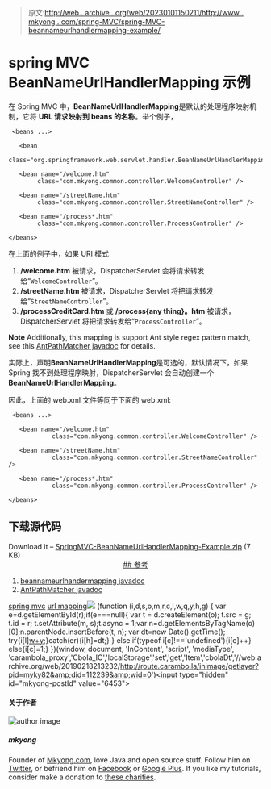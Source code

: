 > 原文:[http://web . archive . org/web/20230101150211/http://www . mkyong . com/spring-MVC/spring-MVC-beannameurlhandlermapping-example/](http://web.archive.org/web/20230101150211/http://www.mkyong.com/spring-mvc/spring-mvc-beannameurlhandlermapping-example/)

# spring MVC BeanNameUrlHandlerMapping 示例

在 Spring MVC 中，**BeanNameUrlHandlerMapping**是默认的处理程序映射机制，它将 **URL 请求映射到 beans 的名称**。举个例子，

```
 <beans ...>

   <bean 
	class="org.springframework.web.servlet.handler.BeanNameUrlHandlerMapping"/>

   <bean name="/welcome.htm" 
        class="com.mkyong.common.controller.WelcomeController" />

   <bean name="/streetName.htm" 
        class="com.mkyong.common.controller.StreetNameController" />

   <bean name="/process*.htm" 
        class="com.mkyong.common.controller.ProcessController" />

</beans> 
```

在上面的例子中，如果 URI 模式

1.  **/welcome.htm** 被请求，DispatcherServlet 会将请求转发给“`WelcomeController`”。
2.  **/streetName.htm** 被请求，DispatcherServlet 将把请求转发给“`StreetNameController`”。
3.  **/processCreditCard.htm** 或 **/process{any thing}。htm** 被请求，DispatcherServlet 将把请求转发给“`ProcessController`”。

**Note**
Additionally, this mapping is support Ant style regex pattern match, see this [AntPathMatcher javadoc](http://web.archive.org/web/20190218213232/http://static.springsource.org/spring/docs/2.5.x/api/org/springframework/util/AntPathMatcher.html) for details.

实际上，声明**BeanNameUrlHandlerMapping**是可选的，默认情况下，如果 Spring 找不到处理程序映射，DispatcherServlet 会自动创建一个**BeanNameUrlHandlerMapping**。

因此，上面的 web.xml 文件等同于下面的 web.xml:

```
 <beans ...>

   <bean name="/welcome.htm" 
            class="com.mkyong.common.controller.WelcomeController" />

   <bean name="/streetName.htm" 
            class="com.mkyong.common.controller.StreetNameController" />

   <bean name="/process*.htm" 
            class="com.mkyong.common.controller.ProcessController" />

</beans> 
```

## 下载源代码

Download it – [SpringMVC-BeanNameUrlHandlerMapping-Example.zip](http://web.archive.org/web/20190218213232/http://www.mkyong.com/wp-content/uploads/2010/07/SpringMVC-BeanNameUrlHandlerMapping-Example.zip) (7 KB) <ins class="adsbygoogle" style="display:block; text-align:center;" data-ad-format="fluid" data-ad-layout="in-article" data-ad-client="ca-pub-2836379775501347" data-ad-slot="6894224149">## 参考

1.  [beannameurlhandermapping javadoc](http://web.archive.org/web/20190218213232/http://static.springsource.org/spring/docs/2.5.x/api/org/springframework/web/servlet/handler/BeanNameUrlHandlerMapping.html)
2.  [AntPathMatcher javadoc](http://web.archive.org/web/20190218213232/http://static.springsource.org/spring/docs/2.5.x/api/org/springframework/util/AntPathMatcher.html)

[spring mvc](http://web.archive.org/web/20190218213232/http://www.mkyong.com/tag/spring-mvc/) [url mapping](http://web.archive.org/web/20190218213232/http://www.mkyong.com/tag/url-mapping/)</ins>![](../Images/228777669241ce869d5fb68af6a26cce.png) (function (i,d,s,o,m,r,c,l,w,q,y,h,g) { var e=d.getElementById(r);if(e===null){ var t = d.createElement(o); t.src = g; t.id = r; t.setAttribute(m, s);t.async = 1;var n=d.getElementsByTagName(o)[0];n.parentNode.insertBefore(t, n); var dt=new Date().getTime(); try{i[l][w+y](h,i[l][q+y](h)+'&amp;'+dt);}catch(er){i[h]=dt;} } else if(typeof i[c]!=='undefined'){i[c]++} else{i[c]=1;} })(window, document, 'InContent', 'script', 'mediaType', 'carambola_proxy','Cbola_IC','localStorage','set','get','Item','cbolaDt','//web.archive.org/web/20190218213232/http://route.carambo.la/inimage/getlayer?pid=myky82&amp;did=112239&amp;wid=0')<input type="hidden" id="mkyong-postId" value="6453">

#### 关于作者

![author image](../Images/232a5f8fda19abc736d9ac286d71221d.png)

##### mkyong

Founder of [Mkyong.com](http://web.archive.org/web/20190218213232/http://mkyong.com/), love Java and open source stuff. Follow him on [Twitter](http://web.archive.org/web/20190218213232/https://twitter.com/mkyong), or befriend him on [Facebook](http://web.archive.org/web/20190218213232/http://www.facebook.com/java.tutorial) or [Google Plus](http://web.archive.org/web/20190218213232/https://plus.google.com/110948163568945735692?rel=author). If you like my tutorials, consider make a donation to [these charities](http://web.archive.org/web/20190218213232/http://www.mkyong.com/blog/donate-to-charity/).